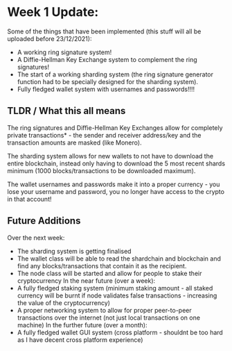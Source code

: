 # Week 1 Update: #
Some of the things that have been implemented (this stuff will all be uploaded before 23/12/2021):
* A working ring signature system!
* A Diffie-Hellman Key Exchange system to complement the ring signatures!
* The start of a working sharding system (the ring signature generator function had to be specially designed for the sharding system).
* Fully fledged wallet system with usernames and passwords!!!!

## TLDR / What this all means ##
The ring signatures and Diffie-Hellman Key Exchanges allow for completely private transactions* - the sender and receiver address/key and the transaction amounts are masked (like Monero). <br>

The sharding system allows for new wallets to not have to download the entire blockchain, instead only having to download the 5 most recent shards minimum (1000 blocks/transactions to be downloaded maximum).

The wallet usernames and passwords make it into a proper currency - you lose your username and password, you no longer have access to the crypto in that account!

## Future Additions ##
Over the next week:
* The sharding system is getting finalised
* The wallet class will be able to read the shardchain and blockchain and find any blocks/transactions that contain it as the recipient.
* The node class will be started and allow for people to stake their cryptocurrency
In the near future (over a week):
* A fully fledged staking system (minimum staking amount - all staked currency will be burnt if node validates false transactions - increasing the value of the cryptocurrency)
* A proper networking system to allow for proper peer-to-peer transactions over the internet (not just local transactions on one machine)
In the further future (over a month):
* A fully fledged wallet GUI system (cross platform - shouldnt be too hard as I have decent cross platform experience)
